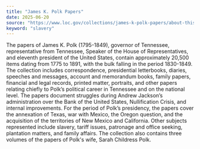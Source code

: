 ```yaml
---
title: "James K. Polk Papers"
date: 2025-06-20
source: "https://www.loc.gov/collections/james-k-polk-papers/about-this-collection/"
keyword: "slavery"
---
```


The papers of James K. Polk (1795-1849), governor of Tennessee, representative from Tennessee, Speaker of the House of Representatives, and eleventh president of the United States, contain approximately 20,500 items dating from 1775 to 1891, with the bulk falling in the period 1830-1849. The collection includes correspondence, presidential letterbooks, diaries, speeches and messages, account and memorandum books, family papers, financial and legal records, printed matter, portraits, and other papers relating chiefly to Polk&rsquo;s political career in Tennessee and on the national level. The papers document struggles during Andrew Jackson&rsquo;s administration over the Bank of the United States, Nullification Crisis, and internal improvements. For the period of Polk&rsquo;s presidency, the papers cover the annexation of Texas, war with Mexico, the Oregon question, and the acquisition of the territories of New Mexico and California. Other subjects represented include slavery, tariff issues, patronage and office seeking, plantation matters, and family affairs. The collection also contains three volumes of the papers of Polk's wife, Sarah Childress Polk.

